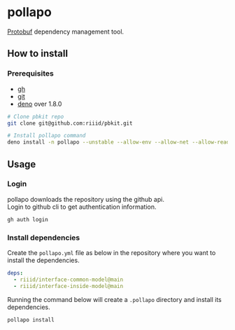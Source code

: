 # pollapo
[Protobuf][protobuf] dependency management tool.

[protobuf]: https://developers.google.com/protocol-buffers


## How to install
### Prerequisites
- [gh](https://cli.github.com/)
- [git](https://git-scm.com/)
- [deno](https://deno.land/) over 1.8.0

```sh
# Clone pbkit repo
git clone git@github.com:riiid/pbkit.git

# Install pollapo command
deno install -n pollapo --unstable --allow-env --allow-net --allow-read --allow-write pbkit/cli/pollapo/entrypoint.ts
```


## Usage

### Login
pollapo downloads the repository using the github api.\
Login to github cli to get authentication information.
```sh
gh auth login
```

### Install dependencies
Create the `pollapo.yml` file as below in the repository where you want to install the dependencies.
```yml
deps:
  - riiid/interface-common-model@main
  - riiid/interface-inside-model@main
```

Running the command below will create a `.pollapo` directory and install its dependencies.
```sh
pollapo install
```
